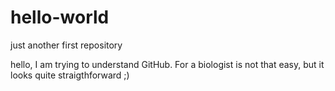 # hello-world
just another first repository

hello, I am trying to understand GitHub. For a biologist is not that easy, but it looks quite straigthforward ;)
